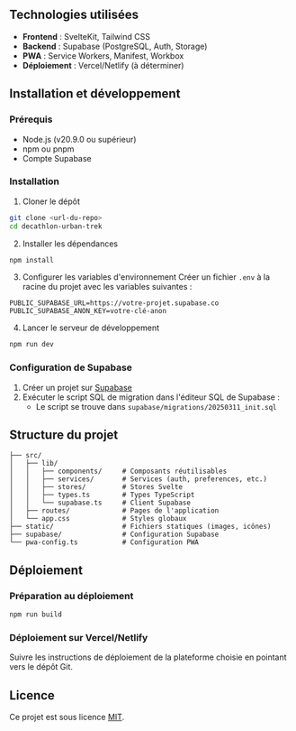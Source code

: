 ## Technologies utilisées

- **Frontend** : SvelteKit, Tailwind CSS
- **Backend** : Supabase (PostgreSQL, Auth, Storage)
- **PWA** : Service Workers, Manifest, Workbox
- **Déploiement** : Vercel/Netlify (à déterminer)

## Installation et développement

### Prérequis

- Node.js (v20.9.0 ou supérieur)
- npm ou pnpm
- Compte Supabase

### Installation

1. Cloner le dépôt
```bash
git clone <url-du-repo>
cd decathlon-urban-trek
```

2. Installer les dépendances
```bash
npm install
```

3. Configurer les variables d'environnement
Créer un fichier `.env` à la racine du projet avec les variables suivantes :
```
PUBLIC_SUPABASE_URL=https://votre-projet.supabase.co
PUBLIC_SUPABASE_ANON_KEY=votre-clé-anon
```

4. Lancer le serveur de développement
```bash
npm run dev
```

### Configuration de Supabase

1. Créer un projet sur [Supabase](https://supabase.com)
2. Exécuter le script SQL de migration dans l'éditeur SQL de Supabase :
   - Le script se trouve dans `supabase/migrations/20250311_init.sql`

## Structure du projet

```
├── src/
│   ├── lib/
│   │   ├── components/     # Composants réutilisables
│   │   ├── services/       # Services (auth, preferences, etc.)
│   │   ├── stores/         # Stores Svelte
│   │   ├── types.ts        # Types TypeScript
│   │   └── supabase.ts     # Client Supabase
│   ├── routes/             # Pages de l'application
│   └── app.css             # Styles globaux
├── static/                 # Fichiers statiques (images, icônes)
├── supabase/               # Configuration Supabase
└── pwa-config.ts           # Configuration PWA
```

## Déploiement

### Préparation au déploiement

```bash
npm run build
```

### Déploiement sur Vercel/Netlify

Suivre les instructions de déploiement de la plateforme choisie en pointant vers le dépôt Git.

## Licence

Ce projet est sous licence [MIT](LICENSE).
